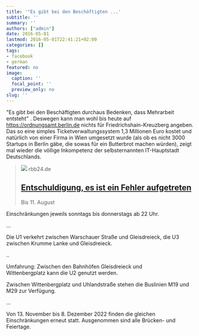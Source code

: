 ```yaml
---
title: '"Es gibt bei den Beschäftigten ...'
subtitle: ''
summary: ''
authors: ["admin"]
date: 2016-05-01
lastmod: 2016-05-01T22:41:21+02:00
categories: []
tags:
- facebook
- german
featured: no
image:
  caption: ''
  focal_point: ''
  preview_only: no
slug: ''
---
```

"Es gibt bei den Beschäftigten durchaus Bedenken, dass Mehrarbeit entsteht" . Deswegen kann man wohl bis heute auf https://ordnungsamt.berlin.de nichts für Friedrichshain-Kreuzberg angeben. 
Das so eine simples Ticketverwaltungssystem 1,3 Millionen Euro kostet und natürlich von einer Firma in Wien umgesetzt wurde (als ob es nicht 3000 Startups in Berlin gäbe, die sowas für ein Butterbrot machen würden), zeigt mal wieder die völlige Inkompetenz der selbsternannten IT-Hauptstadt Deutschlands.
> [![](https://www.rbb24.de)](https://www.rbb-online.de/politik/beitrag/2015/08/ordnungsamt-online-in-berlin-lichtenberg-freigeschaltet.html)
> rbb24.de
> ## [Entschuldigung, es ist ein Fehler aufgetreten](https://www.rbb-online.de/politik/beitrag/2015/08/ordnungsamt-online-in-berlin-lichtenberg-freigeschaltet.html)
>
>Bis 11. August

Einschränkungen jeweils sonntags bis donnerstags ab 22 Uhr. 

...

Die U1 verkehrt zwischen Warschauer Straße und Gleisdreieck, die U3 zwischen Krumme Lanke und Gleisdreieck.

..

Umfahrung:
Zwischen den Bahnhöfen Gleisdreieck und Wittenbergplatz kann die U2 genutzt werden.

Zwischen Wittenbergplatz und Uhlandstraße stehen die Buslinien M19 und M29 zur Verfügung.

...

Von 13. November bis 8. Dezember 2022 finden die gleichen Einschränkungen erneut statt. Ausgenommen sind alle Brücken- und Feiertage.


